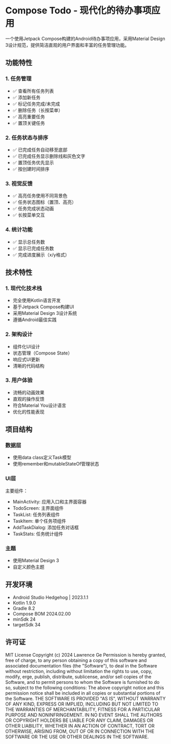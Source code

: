 # Compose Todo - 现代化的待办事项应用

一个使用Jetpack Compose构建的Android待办事项应用，采用Material Design 3设计规范，提供简洁直观的用户界面和丰富的任务管理功能。

## 功能特性

### 1. 任务管理
- ✅ 查看所有任务列表
- ✅ 添加新任务
- ✅ 标记任务完成/未完成
- ✅ 删除任务（长按菜单）
- ✅ 高亮重要任务
- ✅ 置顶关键任务

### 2. 任务状态与排序
- ✅ 已完成任务自动移至底部
- ✅ 已完成任务显示删除线和灰色文字
- ✅ 置顶任务优先显示
- ✅ 按创建时间排序

### 3. 视觉反馈
- ✅ 高亮任务使用不同背景色
- ✅ 任务状态图标（置顶、高亮）
- ✅ 任务完成状态动画
- ✅ 长按菜单交互

### 4. 统计功能
- ✅ 显示总任务数
- ✅ 显示已完成任务数
- ✅ 完成进度展示（x/y格式）

## 技术特性

### 1. 现代化技术栈
- 完全使用Kotlin语言开发
- 基于Jetpack Compose构建UI
- 采用Material Design 3设计系统
- 遵循Android最佳实践

### 2. 架构设计
- 组件化UI设计
- 状态管理（Compose State）
- 响应式UI更新
- 清晰的代码结构

### 3. 用户体验
- 流畅的动画效果
- 直观的操作反馈
- 符合Material You设计语言
- 优化的性能表现

## 项目结构

### 数据层
- 使用data class定义Task模型
- 使用remember和mutableStateOf管理状态

### UI层
主要组件：
- MainActivity: 应用入口和主界面容器
- TodoScreen: 主界面组件
- TaskList: 任务列表组件
- TaskItem: 单个任务项组件
- AddTaskDialog: 添加任务对话框
- TaskStats: 任务统计组件

### 主题
- 使用Material Design 3
- 自定义颜色主题


## 开发环境

- Android Studio Hedgehog | 2023.1.1
- Kotlin 1.9.0
- Gradle 8.2
- Compose BOM 2024.02.00
- minSdk 24
- targetSdk 34

## 许可证
MIT License
Copyright (c) 2024 Lawrence Ge
Permission is hereby granted, free of charge, to any person obtaining a copy of this software and associated documentation files (the "Software"), to deal in the Software without restriction, including without limitation the rights to use, copy, modify,  erge, publish, distribute, sublicense, and/or sell copies of the Software, and to permit persons to whom the Software is furnished to do so, subject to the following conditions: The above copyright notice and this permission notice shall be included in all copies or substantial portions of the Software. THE SOFTWARE IS PROVIDED "AS IS", WITHOUT WARRANTY OF ANY KIND, EXPRESS OR
IMPLIED, INCLUDING BUT NOT LIMITED TO THE WARRANTIES OF MERCHANTABILITY, FITNESS FOR A PARTICULAR PURPOSE AND NONINFRINGEMENT. IN NO EVENT SHALL THE AUTHORS OR COPYRIGHT HOLDERS BE LIABLE FOR ANY CLAIM, DAMAGES OR OTHER LIABILITY, WHETHER IN AN ACTION OF CONTRACT, TORT OR OTHERWISE, ARISING FROM, OUT OF OR IN CONNECTION WITH THE SOFTWARE OR THE USE OR OTHER DEALINGS IN THE SOFTWARE.